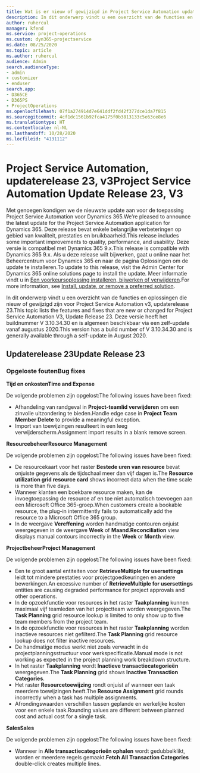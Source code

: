 ```yaml
---
title: Wat is er nieuw of gewijzigd in Project Service Automation updaterelease 23, v3
description: In dit onderwerp vindt u een overzicht van de functies en oplossingen die beschikbaar zijn voor Project Service Automation updaterelease 23, v3.
author: ruhercul
manager: kfend
ms.service: project-operations
ms.custom: dyn365-projectservice
ms.date: 08/25/2020
ms.topic: article
ms.author: ruhercul
audience: Admin
search.audienceType:
- admin
- customizer
- enduser
search.app:
- D365CE
- D365PS
- ProjectOperations
ms.openlocfilehash: 07f1a274914d7e641ddf2fd42f377dce1da7f815
ms.sourcegitcommit: 4cf1dc1561b92fca4175f0b3813133c5e63ce8e6
ms.translationtype: HT
ms.contentlocale: nl-NL
ms.lasthandoff: 10/28/2020
ms.locfileid: "4131112"
---
```

# <a name="project-service-automation-update-release-23-v3"></a><span data-ttu-id="9d393-103">Project Service Automation, updaterelease 23, v3</span><span class="sxs-lookup"><span data-stu-id="9d393-103">Project Service Automation Update Release 23, V3</span></span>

<span data-ttu-id="9d393-104">Met genoegen kondigen we de nieuwste update aan voor de toepassing Project Service Automation voor Dynamics 365.</span><span class="sxs-lookup"><span data-stu-id="9d393-104">We’re pleased to announce the latest update for the Project Service Automation application for Dynamics 365.</span></span> <span data-ttu-id="9d393-105">Deze release bevat enkele belangrijke verbeteringen op gebied van kwaliteit, prestaties en bruikbaarheid.</span><span class="sxs-lookup"><span data-stu-id="9d393-105">This release includes some important improvements to quality, performance, and usability.</span></span> <span data-ttu-id="9d393-106">Deze versie is compatibel met Dynamics 365 9.x.</span><span class="sxs-lookup"><span data-stu-id="9d393-106">This release is compatible with Dynamics 365 9.x.</span></span> <span data-ttu-id="9d393-107">Als u deze release wilt bijwerken, gaat u online naar het Beheercentrum voor Dynamics 365 en naar de pagina Oplossingen om de update te installeren.</span><span class="sxs-lookup"><span data-stu-id="9d393-107">To update to this release, visit the Admin Center for Dynamics 365 online solutions page to install the update.</span></span> <span data-ttu-id="9d393-108">Meer informatie vindt u in [Een voorkeursoplossing installeren, bijwerken of verwijderen](https://docs.microsoft.com/power-platform/admin/install-remove-preferred-solution).</span><span class="sxs-lookup"><span data-stu-id="9d393-108">For more information, see [Install, update, or remove a preferred solution](https://docs.microsoft.com/power-platform/admin/install-remove-preferred-solution).</span></span>

<span data-ttu-id="9d393-109">In dit onderwerp vindt u een overzicht van de functies en oplossingen die nieuw of gewijzigd zijn voor Project Service Automation v3, updaterelease 23.</span><span class="sxs-lookup"><span data-stu-id="9d393-109">This topic lists the features and fixes that are new or changed for Project Service Automation V3, Update Release 23.</span></span> <span data-ttu-id="9d393-110">Deze versie heeft het buildnummer V 3.10.34.30 en is algemeen beschikbaar via een zelf-update vanaf augustus 2020.</span><span class="sxs-lookup"><span data-stu-id="9d393-110">This version has a build number of V 3.10.34.30 and is generally available through a self-update in August 2020.</span></span>

## <a name="update-release-23"></a><span data-ttu-id="9d393-111">Updaterelease 23</span><span class="sxs-lookup"><span data-stu-id="9d393-111">Update Release 23</span></span>

### <a name="bug-fixes"></a><span data-ttu-id="9d393-112">Opgeloste fouten</span><span class="sxs-lookup"><span data-stu-id="9d393-112">Bug fixes</span></span>

<span data-ttu-id="9d393-113">**Tijd en onkosten**</span><span class="sxs-lookup"><span data-stu-id="9d393-113">**Time and Expense**</span></span>

<span data-ttu-id="9d393-114">De volgende problemen zijn opgelost:</span><span class="sxs-lookup"><span data-stu-id="9d393-114">The following issues have been fixed:</span></span>
- <span data-ttu-id="9d393-115">Afhandeling van randgeval in **Project-teamlid verwijderen** om een zinvolle uitzondering te bieden.</span><span class="sxs-lookup"><span data-stu-id="9d393-115">Handle edge case in **Project Team Member Delete** to provide a meaningful exception.</span></span>
- <span data-ttu-id="9d393-116">Import van toewijzingen resulteert in een leeg verwijderscherm.</span><span class="sxs-lookup"><span data-stu-id="9d393-116">Assignment import results in a blank remove screen.</span></span>

<span data-ttu-id="9d393-117">**Resourcebeheer**</span><span class="sxs-lookup"><span data-stu-id="9d393-117">**Resource Management**</span></span>

<span data-ttu-id="9d393-118">De volgende problemen zijn opgelost:</span><span class="sxs-lookup"><span data-stu-id="9d393-118">The following issues have been fixed:</span></span>

- <span data-ttu-id="9d393-119">De resourcekaart voor het raster **Bestede uren van resource** bevat onjuiste gegevens als de tijdschaal meer dan vijf dagen is.</span><span class="sxs-lookup"><span data-stu-id="9d393-119">The **Resource utilization grid resource card** shows incorrect data when the time scale is more than five days.</span></span>
- <span data-ttu-id="9d393-120">Wanneer klanten een boekbare resource maken, kan de invoegtoepassing de resource af en toe niet automatisch toevoegen aan een Microsoft Office 365-groep.</span><span class="sxs-lookup"><span data-stu-id="9d393-120">When customers create a bookable resource, the plug-in intermittently fails to automatically add the resource to a Microsoft Office 365 group.</span></span>
- <span data-ttu-id="9d393-121">In de weergave **Vereffening** worden handmatige contouren onjuist weergegeven in de weergave **Week** of **Maand**.</span><span class="sxs-lookup"><span data-stu-id="9d393-121">**Reconciliation** view displays manual contours incorrectly in the **Week** or **Month** view.</span></span>

<span data-ttu-id="9d393-122">**Projectbeheer**</span><span class="sxs-lookup"><span data-stu-id="9d393-122">**Project Management**</span></span>

<span data-ttu-id="9d393-123">De volgende problemen zijn opgelost:</span><span class="sxs-lookup"><span data-stu-id="9d393-123">The following issues have been fixed:</span></span>

- <span data-ttu-id="9d393-124">Een te groot aantal entiteiten voor **RetrieveMultiple for usersettings** leidt tot mindere prestaties voor projectgoedkeuringen en andere bewerkingen.</span><span class="sxs-lookup"><span data-stu-id="9d393-124">An excessive number of **RetrieveMultiple for usersettings** entities are causing degraded performance for project approvals and other operations.</span></span>
- <span data-ttu-id="9d393-125">In de opzoekfunctie voor resources in het raster **Taakplanning** kunnen maximaal vijf teamleden van het projectteam worden weergegeven.</span><span class="sxs-lookup"><span data-stu-id="9d393-125">The **Task Planning** grid resource lookup is limited to only show up to five team members from the project team.</span></span> 
- <span data-ttu-id="9d393-126">In de opzoekfunctie voor resources in het raster **Taakplanning** worden inactieve resources niet gefilterd.</span><span class="sxs-lookup"><span data-stu-id="9d393-126">The **Task Planning** grid resource lookup does not filter inactive resources.</span></span>
- <span data-ttu-id="9d393-127">De handmatige modus werkt niet zoals verwacht in de projectplanningsstructuur voor werkspecificatie.</span><span class="sxs-lookup"><span data-stu-id="9d393-127">Manual mode is not working as expected in the project planning work breakdown structure.</span></span>
- <span data-ttu-id="9d393-128">In het raster **Taakplanning** wordt **Inactieve transactiecategorieën** weergegeven.</span><span class="sxs-lookup"><span data-stu-id="9d393-128">The **Task Planning** grid shows **Inactive Transaction Categories**.</span></span>
- <span data-ttu-id="9d393-129">Het raster **Resourcetoewijzing** rondt onjuist af wanneer een taak meerdere toewijzingen heeft.</span><span class="sxs-lookup"><span data-stu-id="9d393-129">The **Resource Assignment** grid rounds incorrectly when a task has multiple assignments.</span></span>
- <span data-ttu-id="9d393-130">Afrondingswaarden verschillen tussen geplande en werkelijke kosten voor een enkele taak.</span><span class="sxs-lookup"><span data-stu-id="9d393-130">Rounding values are different between planned cost and actual cost for a single task.</span></span>

<span data-ttu-id="9d393-131">**Sales**</span><span class="sxs-lookup"><span data-stu-id="9d393-131">**Sales**</span></span>

<span data-ttu-id="9d393-132">De volgende problemen zijn opgelost:</span><span class="sxs-lookup"><span data-stu-id="9d393-132">The following issues have been fixed:</span></span>

- <span data-ttu-id="9d393-133">Wanneer in **Alle transactiecategorieën ophalen** wordt gedubbelklikt, worden er meerdere regels gemaakt.</span><span class="sxs-lookup"><span data-stu-id="9d393-133">**Fetch All Transaction Categories** double-click creates multiple lines.</span></span>
